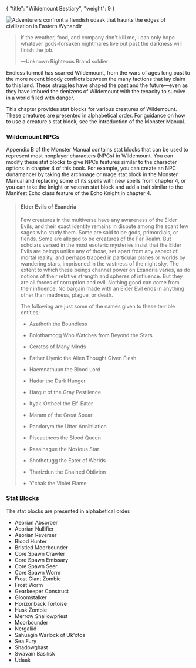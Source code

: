 {
  "title": "Wildemount Bestiary",
  "weight": 9
}

![Adventurers confront a fiendish udaak that haunts the edges of civilization in Eastern Wynandir](book/EGW/141-07-01.jpg)

> If the weather, food, and company don't kill me, I can only hope whatever gods-forsaken nightmares live out past the darkness will finish the job.
> 
> —Unknown Righteous Brand soldier

Endless turmoil has scarred Wildemount, from the wars of ages long past to the more recent bloody conflicts between the many factions that lay claim to this land. These struggles have shaped the past and the future—even as they have imbued the denizens of Wildemount with the tenacity to survive in a world filled with danger.

This chapter provides stat blocks for various creatures of Wildemount. These creatures are presented in alphabetical order. For guidance on how to use a creature's stat block, see the introduction of the Monster Manual.

### Wildemount NPCs

Appendix B of the Monster Manual contains stat blocks that can be used to represent most nonplayer characters (NPCs) in Wildemount. You can modify these stat blocks to give NPCs features similar to the character options in chapter 4 of this book. For example, you can create an NPC dunamancer by taking the archmage or mage stat block in the Monster Manual and replacing some of its spells with new spells from chapter 4, or you can take the knight or veteran stat block and add a trait similar to the Manifest Echo class feature of the Echo Knight in chapter 4.

> #### Elder Evils of Exandria
> 
> Few creatures in the multiverse have any awareness of the Elder Evils, and their exact identity remains in dispute among the scant few sages who study them. Some are said to be gods, primordials, or fiends. Some are alleged to be creatures of the Far Realm. But scholars versed in the most esoteric mysteries insist that the Elder Evils are beings unlike any of those, set apart from any aspect of mortal reality, and perhaps trapped in particular planes or worlds by wandering stars, imprisoned in the vastness of the night sky. The extent to which these beings channel power on Exandria varies, as do notions of their relative strength and spheres of influence. But they are all forces of corruption and evil. Nothing good can come from their influence. No bargain made with an Elder Evil ends in anything other than madness, plague, or death.
> 
> The following are just some of the names given to these terrible entities:
> 
> 
> 
> - Azathoth the Boundless
> 
> - Bolothamogg Who Watches from Beyond the Stars
> 
> - Ceratos of Many Minds
> 
> - Father Llymic the Alien Thought Given Flesh
> 
> - Haemnathuun the Blood Lord
> 
> - Hadar the Dark Hunger
> 
> - Hargut of the Gray Pestilence
> 
> - Ityak-Ortheel the Elf-Eater
> 
> - Maram of the Great Spear
> 
> - Pandorym the Utter Annihilation
> 
> - Piscaethces the Blood Queen
> 
> - Rasalhague the Noxious Star
> 
> - Shothotugg the Eater of Worlds
> 
> - Tharizdun the Chained Oblivion
> 
> - Y'chak the Violet Flame

### Stat Blocks

The stat blocks are presented in alphabetical order.

- Aeorian Absorber
- Aeorian Nullifier
- Aeorian Reverser
- Blood Hunter
- Bristled Moorbounder
- Core Spawn Crawler
- Core Spawn Emissary
- Core Spawn Seer
- Core Spawn Worm
- Frost Giant Zombie
- Frost Worm
- Gearkeeper Construct
- Gloomstalker
- Horizonback Tortoise
- Husk Zombie
- Merrow Shallowpriest
- Moorbounder
- Nergaliid
- Sahuagin Warlock of Uk'otoa
- Sea Fury
- Shadowghast
- Swavain Basilisk
- Udaak
